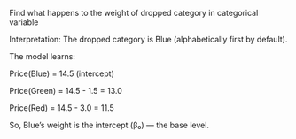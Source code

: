  Find what happens to the weight of dropped category in categorical variable

Interpretation:
The dropped category is Blue (alphabetically first by default).

The model learns:

Price(Blue) = 14.5 (intercept)

Price(Green) = 14.5 - 1.5 = 13.0

Price(Red) = 14.5 - 3.0 = 11.5

So, Blue’s weight is the intercept (β₀) — the base level.
